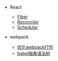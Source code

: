 - React

  - [Fiber](Fiber.md)
  - [Reconciler](Reconciler.md)
  - [Scheduler](Scheduler.md)

- webpack

  - [优化webpack打包](webpack-optimization.md)
  - [babel抽象语法树](babel-ash.md)